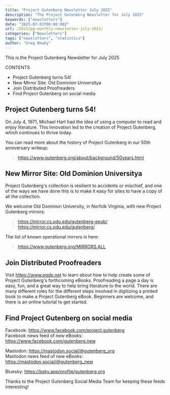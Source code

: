 ```yaml
---
title: "Project Gutenberg Newsletter July 2025"
description: "The Project Gutenberg Newsletter for July 2025"
keywords: ["newsletters"]
date: "2025-07-03T00:00:00Z"
url: /2025/pg-monthly-newsletter-july-2025/
categories: ["Newsletters"]
tags: ["newsletters", "statistics"]
author: "Greg Newby"
---
```


This is the Project Gutenberg Newsletter for July 2025

CONTENTS

* Project Gutenberg turns 54!
* New Mirror Site: Old Dominion Universitya
* Join Distributed Proofreaders
* Find Project Gutenberg on social media






## Project Gutenberg turns 54!

On July 4, 1971, Michael Hart had the idea of using a computer to read and enjoy literature. This innovation led to the creation of Project Gutenberg, which continues to thrive today.

You can read more about the history of Project Gutenberg in our 50th anniversary writeup:

>   <https://www.gutenberg.org/about/background/50years.html>


## New Mirror Site: Old Dominion Universitya

Project Gutenberg's collection is resilient to accidents or mischief, and one of the ways we have done this is to make it easy for sites to have a copy of all the collection.

We welcome Old Dominion University, in Norfolk Virginia, with new Project Gutenberg mirrors:

>   <https://mirror.cs.odu.edu/gutenberg-epub/>  
>   <https://mirror.cs.odu.edu/gutenberg/>

The list of known operational mirrors is here:
>   <https://www.gutenberg.org/MIRRORS.ALL>


## Join Distributed Proofreaders

Visit <https://www.pgdp.net> to learn about how to help create some of Project Gutenberg's forthcoming eBooks. Proofreading a page a day is easy, fun, and a great way to help bring literature to the world. There are many different roles for the different steps involved in digitizing a printed book to make a Project Gutenberg eBook. Beginners are welcome, and there is an online tutorial to get started.


## Find Project Gutenberg on social media

Facebook: <https://www.facebook.com/project.gutenberg>  
Facebook news feed of new eBooks: <https://www.facebook.com/gutenberg.new>

Mastodon: <https://mastodon.social/@gutenberg_org>  
Mastodon news feed of new eBooks: <https://mastodon.social/@gutenberg_new>

Bluesky: <https://bsky.app/profile/gutenberg.org>

Thanks to the Project Gutenberg Social Media Team for keeping these feeds interesting!